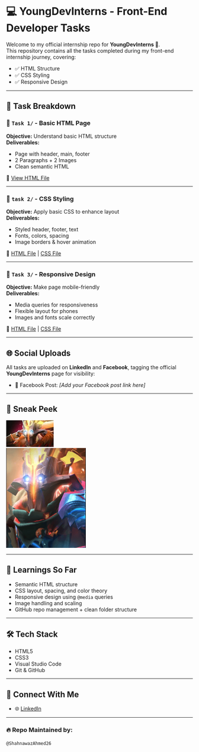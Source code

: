 # 💻 YoungDevInterns - Front-End Developer Tasks

Welcome to my official internship repo for **YoungDevInterns 🚀**.  
This repository contains all the tasks completed during my front-end internship journey, covering:

- ✅ HTML Structure  
- ✅ CSS Styling  
- ✅ Responsive Design  

---

## 📁 Task Breakdown

### 📌 `Task 1/` - Basic HTML Page
**Objective:** Understand basic HTML structure  
**Deliverables:**
- Page with header, main, footer  
- 2 Paragraphs + 2 Images  
- Clean semantic HTML  

🔗 [View HTML File](./Task%201/task1.html)

---

### 🎨 `task 2/` - CSS Styling
**Objective:** Apply basic CSS to enhance layout  
**Deliverables:**
- Styled header, footer, text  
- Fonts, colors, spacing  
- Image borders & hover animation  

🔗 [HTML File](./Task%202/task2.html) | [CSS File](./task%202/task2.css)

---

### 📱 `Task 3/` - Responsive Design
**Objective:** Make page mobile-friendly  
**Deliverables:**
- Media queries for responsiveness  
- Flexible layout for phones  
- Images and fonts scale correctly  

🔗 [HTML File](./Task%203/task3.html) | [CSS File](./Task%203/task3.css)

---

## 🌐 Social Uploads

All tasks are uploaded on **LinkedIn** and **Facebook**, tagging the official **YoungDevInterns** page for visibility:

- 🔗 Facebook Post: *[Add your Facebook post link here]*  

---

## 📸 Sneak Peek

![Juggernaut Top Icon](./Task%201/Bladeform_Origins_Juggernaut_icon.webp)  
![Juggernaut Arcana Portrait](./Task%201/juggernaut_arcana_hero_portrait.png)

---

## 🧠 Learnings So Far

- Semantic HTML structure  
- CSS layout, spacing, and color theory  
- Responsive design using `@media` queries  
- Image handling and scaling  
- GitHub repo management + clean folder structure  

---

## 🛠 Tech Stack

- HTML5  
- CSS3  
- Visual Studio Code  
- Git & GitHub  

---

## 🤝 Connect With Me

- 🌐 [LinkedIn](https://www.linkedin.com/in/shahnawaz-khan-946486335/)

---

### 🔥 Repo Maintained by:
`@ShahnawazAhmed26`
